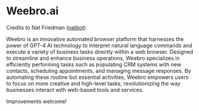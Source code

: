 # Weebro.ai

Credits to Nat Friedman ([natbot](https://github.com/nat/natbot))

Weebro is an innovative automated browser platform that harnesses the power of GPT-4 AI technology to interpret natural language commands and execute a variety of business tasks directly within a web browser. Designed to streamline and enhance business operations, Weebro specializes in efficiently performing tasks such as populating CRM systems with new contacts, scheduling appointments, and managing message responses. By automating these routine but essential activities, Weebro empowers users to focus on more creative and high-level tasks, revolutionizing the way businesses interact with web-based tools and services.

Improvements welcome!
